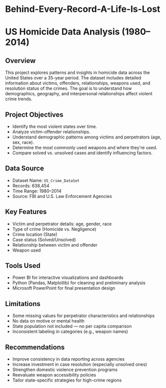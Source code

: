 # Behind-Every-Record-A-Life-Is-Lost

# US Homicide Data Analysis (1980–2014)

## Overview
This project explores patterns and insights in homicide data across the United States over a 35-year period. The dataset includes detailed information about victims, offenders, relationships, weapons used, and resolution status of the crimes. The goal is to understand how demographics, geography, and interpersonal relationships affect violent crime trends.

## Project Objectives
- Identify the most violent states over time.
- Analyze victim-offender relationships.
- Understand demographic patterns among victims and perpetrators (age, sex, race).
- Determine the most commonly used weapons and where they're used.
- Compare solved vs. unsolved cases and identify influencing factors.

## Data Source
- Dataset Name: `US_Crime_DataSet`
- Records: 638,454
- Time Range: 1980–2014
- Source: FBI and U.S. Law Enforcement Agencies

## Key Features
- Victim and perpetrator details: age, gender, race
- Type of crime (Homicide vs. Negligence)
- Crime location (State)
- Case status (Solved/Unsolved)
- Relationship between victim and offender
- Weapon used

## Tools Used
- Power BI for interactive visualizations and dashboards
- Python (Pandas, Matplotlib) for cleaning and preliminary analysis
- Microsoft PowerPoint for final presentation design

## Limitations
- Some missing values for perpetrator characteristics and relationships
- No data on motive or mental health
- State population not included — no per capita comparison
- Inconsistent labeling in categories (e.g., weapon names)

## Recommendations
- Improve consistency in data reporting across agencies
- Increase investment in case resolution (especially unsolved ones)
- Strengthen domestic violence prevention programs
- Reevaluate weapon accessibility policies
- Tailor state-specific strategies for high-crime regions
